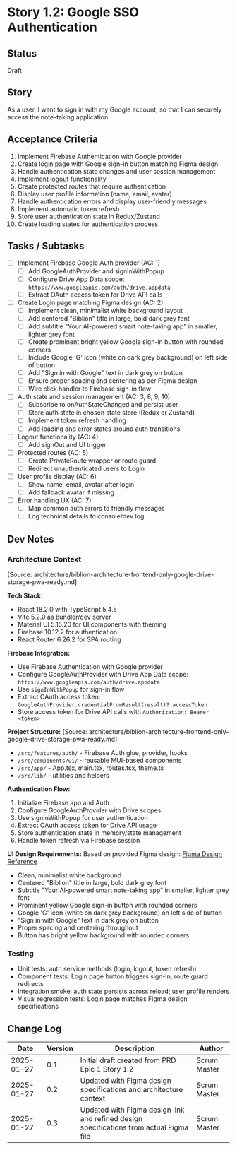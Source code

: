 # Story 1.2: Google SSO Authentication

## Status
Draft

## Story
As a user,
I want to sign in with my Google account,
so that I can securely access the note-taking application.

## Acceptance Criteria
1. Implement Firebase Authentication with Google provider
2. Create login page with Google sign-in button matching Figma design
3. Handle authentication state changes and user session management
4. Implement logout functionality
5. Create protected routes that require authentication
6. Display user profile information (name, email, avatar)
7. Handle authentication errors and display user-friendly messages
8. Implement automatic token refresh
9. Store user authentication state in Redux/Zustand
10. Create loading states for authentication process

## Tasks / Subtasks
- [ ] Implement Firebase Google Auth provider (AC: 1)
  - [ ] Add GoogleAuthProvider and signInWithPopup
  - [ ] Configure Drive App Data scope: `https://www.googleapis.com/auth/drive.appdata`
  - [ ] Extract OAuth access token for Drive API calls
- [ ] Create Login page matching Figma design (AC: 2)
  - [ ] Implement clean, minimalist white background layout
  - [ ] Add centered "Biblion" title in large, bold dark grey font
  - [ ] Add subtitle "Your AI-powered smart note-taking app" in smaller, lighter grey font
  - [ ] Create prominent bright yellow Google sign-in button with rounded corners
  - [ ] Include Google 'G' icon (white on dark grey background) on left side of button
  - [ ] Add "Sign in with Google" text in dark grey on button
  - [ ] Ensure proper spacing and centering as per Figma design
  - [ ] Wire click handler to Firebase sign-in flow
- [ ] Auth state and session management (AC: 3, 8, 9, 10)
  - [ ] Subscribe to onAuthStateChanged and persist user
  - [ ] Store auth state in chosen state store (Redux or Zustand)
  - [ ] Implement token refresh handling
  - [ ] Add loading and error states around auth transitions
- [ ] Logout functionality (AC: 4)
  - [ ] Add signOut and UI trigger
- [ ] Protected routes (AC: 5)
  - [ ] Create PrivateRoute wrapper or route guard
  - [ ] Redirect unauthenticated users to Login
- [ ] User profile display (AC: 6)
  - [ ] Show name, email, avatar after login
  - [ ] Add fallback avatar if missing
- [ ] Error handling UX (AC: 7)
  - [ ] Map common auth errors to friendly messages
  - [ ] Log technical details to console/dev log

## Dev Notes

### Architecture Context
[Source: architecture/biblion-architecture-frontend-only-google-drive-storage-pwa-ready.md]

**Tech Stack:**
- React 18.2.0 with TypeScript 5.4.5
- Vite 5.2.0 as bundler/dev server
- Material UI 5.15.20 for UI components with theming
- Firebase 10.12.2 for authentication
- React Router 6.26.2 for SPA routing

**Firebase Integration:**
- Use Firebase Authentication with Google provider
- Configure GoogleAuthProvider with Drive App Data scope: `https://www.googleapis.com/auth/drive.appdata`
- Use `signInWithPopup` for sign-in flow
- Extract OAuth access token: `GoogleAuthProvider.credentialFromResult(result)?.accessToken`
- Store access token for Drive API calls with `Authorization: Bearer <token>`

**Project Structure:**
[Source: architecture/biblion-architecture-frontend-only-google-drive-storage-pwa-ready.md]
- `/src/features/auth/` - Firebase Auth glue, provider, hooks
- `/src/components/ui/` - reusable MUI-based components
- `/src/app/` - App.tsx, main.tsx, routes.tsx, theme.ts
- `/src/lib/` - utilities and helpers

**Authentication Flow:**
1. Initialize Firebase app and Auth
2. Configure GoogleAuthProvider with Drive scopes
3. Use signInWithPopup for user authentication
4. Extract OAuth access token for Drive API usage
5. Store authentication state in memory/state management
6. Handle token refresh via Firebase session

**UI Design Requirements:**
Based on provided Figma design: [Figma Design Reference](https://www.figma.com/design/J4Dsi0o3FCgCgqrvPCAehY/Untitled?node-id=0-1&p=f&t=IQnLuDhX4ei3mhjS-0)
- Clean, minimalist white background
- Centered "Biblion" title in large, bold dark grey font
- Subtitle "Your AI-powered smart note-taking app" in smaller, lighter grey font
- Prominent yellow Google sign-in button with rounded corners
- Google 'G' icon (white on dark grey background) on left side of button
- "Sign in with Google" text in dark grey on button
- Proper spacing and centering throughout
- Button has bright yellow background with rounded corners

### Testing
- Unit tests: auth service methods (login, logout, token refresh)
- Component tests: Login page button triggers sign-in; route guard redirects
- Integration smoke: auth state persists across reload; user profile renders
- Visual regression tests: Login page matches Figma design specifications

## Change Log
| Date | Version | Description | Author |
| ---- | ------- | ----------- | ------ |
| 2025-01-27 | 0.1 | Initial draft created from PRD Epic 1 Story 1.2 | Scrum Master |
| 2025-01-27 | 0.2 | Updated with Figma design specifications and architecture context | Scrum Master |
| 2025-01-27 | 0.3 | Updated with Figma design link and refined design specifications from actual Figma file | Scrum Master |


